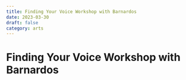 ```yaml
---
title: Finding Your Voice Workshop with Barnardos
date: 2023-03-30
draft: false
category: arts
---
```

# Finding Your Voice Workshop with Barnardos
